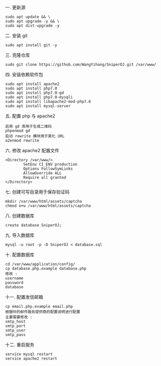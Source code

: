 一. 更新源
```
sudo apt update && \
sudo apt upgrade -y && \
sudo apt dist-upgrade -y
```

二. 安装 git 
```
sudo apt install git -y
```

三. 克隆仓库
```
sudo git clone https://github.com/WangYihang/SniperOJ.git /var/www/
```

四. 安装依赖软件包
```
sudo apt install apache2
sudo apt install php7.0
sudo apt install php7.0-gd
sudo apt install php7.0-mysqli
sudo apt install libapache2-mod-php7.0
sudo apt install mysql-server
```

五. 配置 php 与 apache2
```
启用 gd 库用于生成二维码
phpenmod gd
启动 rewrite 模块用于美化 URL
a2enmod rewrite
```

六. 修改 apache2 配置文件
```
<Directory /var/www/>
        SetEnv CI_ENV production
        Options FollowSymLinks
        AllowOverride ALL
        Require all granted
</Directory>
```

七. 创建可写目录用于保存验证码
```
mkdir /var/www/html/assets/captcha
chmod o+w /var/www/html/assets/captcha
```

八. 创建数据库
```
create database SniperOJ;
```

九. 导入数据库
```
mysql -u root -p -D SniperOJ < database.sql
```

十. 配置数据库
```
cd /var/www/application/config/
cp database.php.example database.php
修改 : 
username
password
database
```

十一. 配置发信邮箱
```
cp email.php.example email.php
根据你的邮件服务提供商的配置说明进行配置
主要需要修改 : 
smtp_host
smtp_port
smtp_user
smtp_pass
```

十二. 重启服务
```
service mysql restart
service apache2 restart
```
